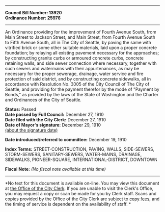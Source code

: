 * * * * *  
  
**Council Bill Number: [](#h0)[](#h2)13920**   
**Ordinance Number: 25976**  
  
* * * * *  
  
An Ordinance providing for the improvement of Fourth Avenue South, from Main Street to Jackson Street, and Main Street, from Fourth Avenue South to Fifth Avenue South, all in The City of Seattle, by paving the same with vitrified brick or some other suitable materials, laid upon a proper concrete foundation; by relaying all existing pavement necessary for the approaches; by constructing granite curbs or armoured concrete curbs, concrete retaining walls, and side sewer connection where necessary, together with such sewers and watermains with their appurtenances, as may be necessary for the proper sewerage, drainage, water service and fire protection of said district, and by constructing concrete sidewalks, all in accordance with Resolution No. 3005 of the City Council of The City of Seattle; and providing for the payment therefor by the mode of "Payment by Bonds," as provided by the laws of the State of Washington and the Charter and Ordinances of the City of Seattle.  
  
**Status:** Passed   
**Date passed by Full Council:** December 27, 1910   
**Date filed with the City Clerk:** December 27, 1910   
**Date of Mayor's signature:** December 29, 1910   
[(about the signature date)](/~public/approvaldate.htm)   
  
  
**Date introduced/referred to committee:** December 19, 1910   
  
**Index Terms:** STREET-CONSTRUCTION, PAVING, WALLS, SIDE-SEWERS, STORM-SEWERS, SANITARY-SEWERS, WATER-MAINS, DRAINAGE, SIDEWALKS, PIONEER-SQUARE, INTERNATIONAL-DISTRICT, DOWNTOWN  
  
**Fiscal Note:** *(No fiscal note available at this time)*  
  
* * * * *  
  
*No text for this document is available on-line. You may view this document at [the Office of the City Clerk](http://www.seattle.gov/leg/clerk/contactUs.htm). If you are unable to visit the Clerk's Office, you may request a copy or scan be made for you by Clerk staff. Scans and copies provided by the Office of the City Clerk are subject to [copy fees](http://clerk.seattle.gov/~public/clerkfees.htm), and the timing of service is dependent on the availability of staff. *  
  
  
